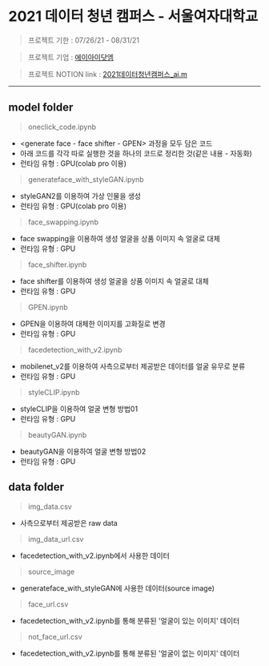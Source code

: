 # 2021 데이터 청년 캠퍼스 - 서울여자대학교

> 프로젝트 기한 : 07/26/21 - 08/31/21

> 프로젝트 기업 : [에이아이닷엠](http://aimlabs.ai/)

> 프로젝트 NOTION link : [2021데이터청년캠퍼스_ai.m](https://www.notion.so/pyzoo/5583e1ae7f59444580b0536584d9fc0c?v=fec0a5b9124644a4a5053645e1509b58)
- - -

## model folder
> oneclick_code.ipynb
  - <generate face - face shifter - GPEN> 과정을 모두 담은 코드
  - 아래 코드를 각각 따로 실행한 것을 하나의 코드로 정리한 것(같은 내용 - 자동화)
  - 런타임 유형 : GPU(colab pro 이용)
  
> generateface_with_styleGAN.ipynb
  - styleGAN2를 이용하여 가상 인물을 생성
  - 런타임 유형 : GPU(colab pro 이용)

> face_swapping.ipynb
  - face swapping을 이용하여 생성 얼굴을 상품 이미지 속 얼굴로 대체
  - 런타임 유형 : GPU

> face_shifter.ipynb
  - face shifter를 이용하여 생성 얼굴을 상품 이미지 속 얼굴로 대체
  - 런타임 유형 : GPU

> GPEN.ipynb
  - GPEN을 이용하여 대체한 이미지를 고화질로 변경
  - 런타임 유형 : GPU

> facedetection_with_v2.ipynb
  - mobilenet_v2를 이용하여 사측으로부터 제공받은 데이터를 얼굴 유무로 분류
  - 런타임 유형 : GPU
  
> styleCLIP.ipynb
  - styleCLIP을 이용하여 얼굴 변형 방법01
  - 런타임 유형 : GPU

> beautyGAN.ipynb
  - beautyGAN을 이용하여 얼굴 변형 방법02
  - 런타임 유형 : GPU

  
## data folder
> img_data.csv
  - 사측으로부터 제공받은 raw data
  
> img_data_url.csv
  - facedetection_with_v2.ipynb에서 사용한 데이터
  
> source_image
  - generateface_with_styleGAN에 사용한 데이터(source image)
  
> face_url.csv
  - facedetection_with_v2.ipynb를 통해 분류된 '얼굴이 있는 이미지' 데이터

> not_face_url.csv
  - facedetection_with_v2.ipynb를 통해 분류된 '얼굴이 없는 이미지' 데이터
